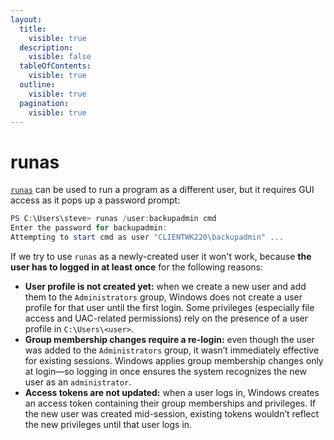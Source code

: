 ```yaml
---
layout:
  title:
    visible: true
  description:
    visible: false
  tableOfContents:
    visible: true
  outline:
    visible: true
  pagination:
    visible: true
---
```


# runas

[`runas`](https://learn.microsoft.com/en-us/previous-versions/windows/it-pro/windows-server-2012-r2-and-2012/cc771525\(v=ws.11\)) can be used to run a program as a different user, but it requires GUI access as it pops up a password prompt:

```powershell
PS C:\Users\steve> runas /user:backupadmin cmd
Enter the password for backupadmin:
Attempting to start cmd as user "CLIENTWK220\backupadmin" ...
```

If we try to use `runas` as a newly-created user it won't work, because **the user has to logged in at least once** for the following reasons:

* **User profile is not created yet:** when we create a new user and add them to the `Administrators` group, Windows does not create a user profile for that user until the first login. Some privileges (especially file access and UAC-related permissions) rely on the presence of a user profile in `C:\Users\<user>`.
* **Group membership changes require a re-login:** even though the user was added to the `Administrators` group, it wasn’t immediately effective for existing sessions. Windows applies group membership changes only at login—so logging in once ensures the system recognizes the new user as an `administrator`.
* **Access tokens are not updated:** when a user logs in, Windows creates an access token containing their group memberships and privileges. If the new user was created mid-session, existing tokens wouldn’t reflect the new privileges until that user logs in.

